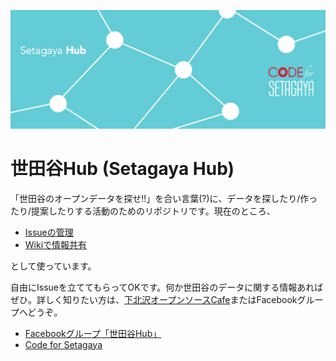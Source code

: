 ![cover](image.png)

# 世田谷Hub (Setagaya Hub)

「世田谷のオープンデータを探せ!!」を合い言葉(?)に、データを探したり/作ったり/提案したりする活動のためのリポジトリです。現在のところ、

- [Issueの管理](https://github.com/codeforsetagaya/hub/issues)
- [Wikiで情報共有](https://github.com/codeforsetagaya/hub/wiki)

として使っています。

自由にIssueを立ててもらってOKです。何か世田谷のデータに関する情報あればぜひ。詳しく知りたい方は、[下北沢オープンソースCafe](http://www.osscafe.net/)またはFacebookグループへどうぞ。

- [Facebookグループ「世田谷Hub」](https://www.facebook.com/groups/setagaya.hub/)
- [Code for Setagaya](https://www.facebook.com/codeforsetagaya)
